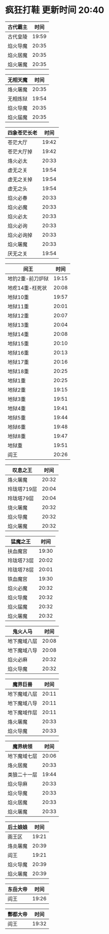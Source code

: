 # 疯狂打鞋 更新时间 20:40

| 古代霸主   | 时间    |
|--------|-------|
| 古代皇陵 | 19:59 |
| 焰火导魔 | 20:35 |
| 焰火居魔 | 20:35 |
| 焰火屠魔 | 20:35 |

| 无相天魔   | 时间    |
|--------|-------|
| 烙火屠魔 | 20:35 |
| 无相炼狱 | 19:54 |
| 焰火导魔 | 20:35 |
| 焰火届魔 | 20:35 |

| 四象苍茫长老   | 时间    |
|--------|-------|
| 苍茫大厅 | 19:42 |
| 苍茫大厅掉 | 19:42 |
| 烙火必太 | 20:33 |
| 虚无之关 | 19:54 |
| 虚无之关掉 | 19:54 |
| 虚无之头 | 19:54 |
| 焰火必春 | 20:33 |
| 焰火必魔 | 20:33 |
| 焰火必太 | 20:33 |
| 焰火必询 | 20:33 |
| 焰火必询掉 | 20:33 |
| 焰火屠魔 | 20:33 |
| 厌无之关 | 19:54 |

| 间王   | 时间    |
|--------|-------|
| 地钓2重-前刀炉狱 | 19:15 |
| 地疙14重-枉死状 | 20:08 |
| 地狱10重 | 19:57 |
| 地狱11重 | 20:01 |
| 地狱12重 | 20:07 |
| 地狱13重 | 20:04 |
| 地狱14重 | 20:08 |
| 地狱15重 | 20:10 |
| 地狱16重 | 20:13 |
| 地狱17重 | 20:16 |
| 地狱18重 | 20:25 |
| 地狱1重 | 20:25 |
| 地狱2重 | 19:15 |
| 地狱3重 | 19:51 |
| 地狱4重 | 19:41 |
| 地狱5重 | 19:44 |
| 地狱6重 | 19:48 |
| 地狱8重 | 19:47 |
| 地狱重 | 19:51 |
| 阎王 | 20:26 |

| 叹息之王   | 时间    |
|--------|-------|
| 烙火屠魔 | 20:32 |
| 玲珑塔719层 | 20:04 |
| 玲珑塔79层 | 20:04 |
| 烧火屠魔 | 20:32 |
| 焰火导魔 | 20:32 |
| 焰火屠魔 | 20:32 |

| 猛魔之王   | 时间    |
|--------|-------|
| 扶血魔宫 | 19:30 |
| 玲珑塔73层 | 20:02 |
| 玲珑塔78层 | 20:01 |
| 铁血魔宫 | 19:30 |
| 焰火必魔 | 20:32 |
| 焰火导魔 | 20:32 |
| 焰火届魔 | 20:32 |
| 焰火屠魔 | 20:32 |

| 鬼火人马   | 时间    |
|--------|-------|
| 地下魔域八层 | 20:08 |
| 地下魔域八导 | 20:08 |
| 焰火必麻 | 20:32 |
| 焰火导魔 | 20:32 |

| 魔界巨兽   | 时间    |
|--------|-------|
| 地下魔域八层 | 20:11 |
| 地下魔域八导 | 20:11 |
| 地下魔域作层 | 20:11 |
| 烙火屠魔 | 20:33 |
| 焰火导魔 | 20:33 |

| 魔界统领   | 时间    |
|--------|-------|
| 地下魔域七层 | 20:06 |
| 烙火居魔 | 20:33 |
| 类狼二十一层 | 19:44 |
| 焰火导麻 | 20:33 |
| 焰火导魔 | 20:33 |
| 焰火居魔 | 20:33 |
| 焰火屠魔 | 20:33 |

| 后土娘娘   | 时间    |
|--------|-------|
| 画王区 | 19:21 |
| 烙炎屠魔 | 20:39 |
| 阎王 | 19:21 |
| 焰火导魔 | 20:39 |
| 焰火屠魔 | 20:39 |

| 东岳大帝   | 时间    |
|--------|-------|
| 阎王 | 19:26 |

| 酆都大帝   | 时间    |
|--------|-------|
| 阎王 | 19:32 |
